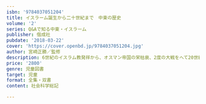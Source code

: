 ```yaml
---
isbn: '9784037051204'
title: イスラーム誕生から二十世紀まで　中東の歴史
volume: '2'
series: Q&Aで知る中東・イスラーム
publisher: 偕成社
pubdate: '2018-03-22'
cover: 'https://cover.openbd.jp/9784037051204.jpg'
author: 宮崎正勝／監修
description: 6世紀のイスラム教発祥から、オスマン帝国の栄枯衰、2度の大戦をへて20世紀の湾岸戦争にいたるまで、中東の歴史をわかりやすい地図や写真で紹介。
price: '2800'
genre: 児童図書
target: 児童
format: 全集・双書
content: 社会科学総記

---
```

